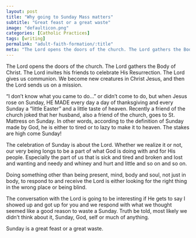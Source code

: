 ```yaml
---
layout: post
title: "Why going to Sunday Mass matters"
subtitle: "Great feast or a great waste"
image: "defaulticon.png"
categories: [Catholic Practices]
tags: [writing]
permalink: "adult-faith-formation/:title"
meta: "The Lord opens the doors of the church. The Lord gathers the Body of Christ. The Lord invites his friends to celebrate His Resurrection. The Lord gives us communion. We become new creatures in Christ Jesus, and then the Lord sends us on a mission."
---
```

The Lord opens the doors of the church. The Lord gathers the Body of Christ. The Lord invites his friends to celebrate His Resurrection. The Lord gives us communion. We become new creatures in Christ Jesus, and then the Lord sends us on a mission.
<!--more-->

“I don’t know what you came to do...” or didn’t come to do, but when Jesus rose on Sunday, HE MADE every day a day of thanksgiving and every Sunday a “little Easter” and a little taste of heaven. Recently a friend of the church joked that her husband, also a friend of the church, goes to St. Mattress on Sunday. In other words, according to the definition of Sunday made by God, he is either to tired or to lazy to make it to heaven. The stakes are high come Sunday!

The celebration of Sunday is about the Lord. Whether we realize it or not, our very being longs to be a part of what God is doing with and for His people. Especially the part of us that is sick and tired and broken and lost and wanting and needy and whiney and hurt and little and so on and so on.

Doing something other than being present, mind, body and soul, not just in body, to respond to and receive the Lord is either looking for the right thing in the wrong place or being blind.

The conversation with the Lord is going to be interesting if He gets to say I showed up and got up for you and we respond with what we thought seemed like a good reason to waste a Sunday. Truth be told, most likely we didn’t think about it, Sunday, God, self or much of anything.

Sunday is a great feast or a great waste.